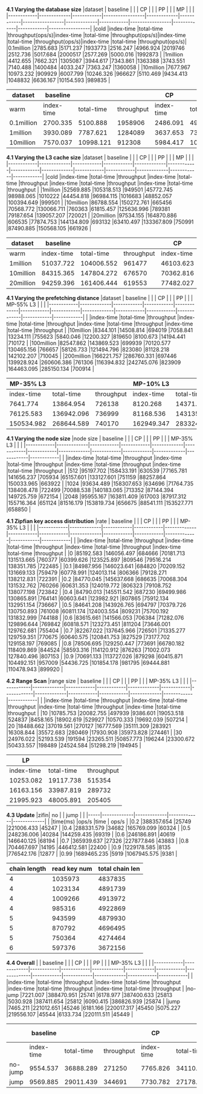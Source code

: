 ****4.1 Varying the database size****
|dataset	    | baseline    |            |                 |  CP         |            |                 |    PP       |            |                 |  MP         |            |                 |
|------------|-------------|------------|-----------------|-------------|------------|-----------------|-------------|------------|-----------------|-------------|------------|-----------------|
|cold	       |index-time	  |total-time	 |throughput(ops/s)|index-time   |total-time  |throughput(ops/s)|index-time	  |total-time	 |throughput(ops/s)|index-time	  |total-time	 |throughput(ops/s)|
|0.1million	 |2785.683	    |5171.237	   |1933773	         |2516.247	    |4966.924	   |2019746	         |2512.736	    |5017.684	   |2000517	         |2577.269	    |5000.016	   |1992873          |
|1million	   |4412.655	    |7662.321	   |1305087	         |3944.617	    |7343.861	   |1363388	         |3743.551	    |7140.488	   |1400484	         |4033.247	    |7363.247	   |1360058          |
|10million	  |7677.967	    |10973.232	  |909929	          |6007.799	    |10246.326   |966627	          |5110.469	    |9434.413	   |1048832	         |6636.167   	 |10154.593   |989835           |

|dataset	    | baseline    |            |            |  CP         |            |            |    PP       |            |            |  MP         |            |            |
|------------|-------------|------------|------------|-------------|------------|------------|-------------|------------|------------|-------------|------------|------------|
|warm	       |index-time	  |total-time	 |throughput	 |index-time	  |total-time	 |throughput	 |index-time	  |total-time	 |throughput	 |index-time	  |total-time	 |throughput  |
|0.1million	 |2700.335	    |5100.888	   |1958906	    |2486.091	    |4947.957	   |2021036	    |2451.989	    |4900.555	   |2049704	    |2477.381	    |4936.757	   |1998964     |
|1million	   |3930.089	    |7787.621	   |1284089	    |3637.653	    |7345.494	   |1372112	    |3444.871	    |7000.987	   |1436741	    |3622.004	    |7346.721	   |1368891     |
|10million	  |7570.037	    |10998.121	  |912308	     |5984.417	    |10113.571	  |991198	     |5032.971	    |9475.301	   |1043264	    |6847.249	    |10011.189	  |990347      |

****4.1 Varying the L3 cache size****
|dataset	    | baseline    |            |            |  CP         |            |            |    PP       |            |            |  MP         |            |            |
|------------|-------------|------------|------------|-------------|------------|------------|-------------|------------|------------|-------------|------------|------------|
|cold	       |index-time	  |total-time	 |throughput	 |index-time	  |total-time	 |throughput	 |index-time	  |total-time	 |throughput	 |index-time	  |total-time	 |throughput  |
|1million	   |52569.885	   |105318.513	 |949501	     |45772.745	   |98988.065	  |1010222	    |44454.818	   |96984.115	  |1016683	    |48852.057	   |100394.649	 |999501      |
|10million	  |86788.554	   |150272.761	 |665456	     |70568.772	   |130066.711	 |760363	     |61815.457	   |125636.996	 |789381	     |79187.654	   |139057.207	 |720021      |
|20million	  |97534.155	   |164870.886	 |606535	     |77874.753	   |144134.809	 |693132	     |63410.497	   |133367.809	 |750991	     |87490.885	   |150568.105	 |661926      |

|dataset	    | baseline    |            |            |  CP         |            |            |    PP       |            |            |  MP         |            |            |
|------------|-------------|------------|------------|-------------|------------|------------|-------------|------------|------------|-------------|------------|------------|
|warm	       |index-time	  |total-time	 |throughput	 |index-time	  |total-time	 |throughput	 |index-time	  |total-time	 |throughput	 |index-time	  |total-time	 |throughput  |
|1million	   |51037.722	   |104006.552	 |961477	     |46103.623	   |99584.017	  |1004177	    |45353.498	   |95741.201	  |1038664	    |47859.033	   |100000.096	 |1000547     |
|10million	  |84315.365	   |147804.272	 |676570	     |70362.816	   |134856.645	 |741528	     |62323.646	   |126683.936	 |790046	     |79513.632	   |139857.965	 |720437      |
|20million	  |94259.396	   |161406.444	 |619553	     |77482.027	   |143184.732	 |699419	     |67287.122	   |133982.971	 |751512	     |87104.638	   |150406.359	 |663484      |

****4.1 Varying the prefetching distance****
|dataset	    | baseline    |            |            |  CP         |            |            |    PP       |            |            |  MP-55% L3  |            |            |
|------------|-------------|------------|------------|-------------|------------|------------|-------------|------------|------------|-------------|------------|------------|
|	           |index-time	  |total-time	 |throughput	 |index-time	  |total-time	 |throughput	 |index-time	  |total-time	 |throughput	 |index-time	  |total-time	 |throughput  |
|10million	  |8344.101	    |14508.814	  |694019	     |7058.841	    |13234.111	  |755623	     |5840.046	    |12200.327	  |819650	     |8100.673	    |14194.441	  |710172      |
|100million	 |82547.862	   |143869.523	 |699939	     |70120.577	   |130465.156	 |766657	     |58126.733	   |121494.796	 |823080	     |81128.218	   |142102.207	 |710045      |
|200million	 |166221.757	  |286760.331	 |697446	     |139928.924	  |260606.386	 |761306	     |116394.832	  |242745.076	 |823909	     |164463.095	  |285150.134	 |700914      |

| MP-35% L3		 |            |            |  MP-10% L3	 |            |            |
|-------------|------------|------------|-------------|------------|------------|
|index-time	  |total-time	 |throughput	 |index-time	  |total-time	 |throughput  |
|7641.774	    |13864.954	  |726138	     |8120.268	    |14371.589	  |699874      |
|76125.583	   |136942.096	 |736999	     |81168.536	   |143135.949	 |704043      |
|150534.982	  |268644.589	 |740170	     |162949.347	  |283324.619	 |699928      |

****4.1 Varying the node size****
|node size	  |    baseline	|  		        |            |  CP			      |            |            |  PP			      |            |            |  MP-35% L3	 |            |       	    |
|------------|-------------|------------|------------|-------------|------------|------------|-------------|------------|------------|-------------|------------|------------|
|	           |index-time	  |total-time	 |throughput	 |index-time	  |total-time	 |throughput	 |index-time	  |total-time	 |throughput	 |index-time	  |total-time	 |throughput  |
|512	        |95197.702	   |158433.191	 |630539	     |77165.781	   |141656.237	 |705934	     |65157.601	   |133127.601	 |751159	     |88257.864	   |150033.965	 |663922      |
|1024	       |93634.489	   |158307.653	 |634696	     |71764.735	   |138408.478	 |722499	     |70088.538	   |140183.065	 |713352	     |87144.394	   |149725.759	 |672154      |
|2048	       |95955.167	   |163811.409	 |617003	     |87917.312	   |155716.364	 |651124	     |81516.179	   |153819.734	 |656675	     |88541.111	   |153527.771	 |658850      |

****4.1 Zipfian key access distribution****
|rate     	  |    baseline	|  		        |            |  CP			      |            |            |  PP			      |            |            |  MP-35% L3	 |            |       	    |
|------------|-------------|------------|------------|-------------|------------|------------|-------------|------------|------------|-------------|------------|------------|
|	           |index-time	  |total-time	 |throughput	 |index-time	  |total-time	 |throughput	 |index-time	  |total-time	 |throughput	 |index-time	  |total-time	 |throughput  |
|0	          |85192.583	   |146056.497	 |684666	     |70181.713	   |131513.665	 |760377	     |60399.626	   |123525.897	 |809546	     |79516.214	   |138351.785	 |722485      |
|0.1	        |84987.956	   |146023.641	 |684820	     |70209.152	   |131669.133	 |759479	     |60778.991	   |124013.114	 |806366	     |79128.271	   |138212.831	 |722391      |
|0.2	        |84770.045	   |145637.668	 |686635	     |70068.304	   |131532.762	 |760266	     |60631.353	   |124019.772	 |806323	     |79108.752	   |138077.198	 |723842      |
|0.4	        |84790.013	   |145511.542	 |687230	     |69499.986	   |130865.891	 |764141	     |60603.641	   |123982.921	 |807865	     |75912.134	   |132951.154	 |736667      |
|0.5	        |84641.208	   |143926.765	 |694797	     |70379.726	   |130750.893	 |761008	     |60811.174	   |124003.554	 |809231	     |75700.192	   |131832.999	 |744188      |
|0.6	        |83615.661	   |141566.053	 |706384	     |71282.076	   |129896.644	 |769842	     |60818.571	   |123273.451	 |811204	     |73646.001	   |129762.681	 |755404      |
|0.7	        |82267.022	   |137645.966	 |726501	     |71335.277	   |129759.351	 |770675	     |60640.575	   |120841.753	 |827529	     |73177.702	   |129158.197	 |769085      |
|0.8	        |78506.695	   |129250.447	 |773691	     |66780.182	   |118409.869	 |844524	     |58593.316	   |114120.912	 |876263	     |71002.073	   |127840.496	 |807153      |
|0.9	        |70691.133	   |113727.026	 |879298	     |60415.871	   |104492.151	 |957009	     |54436.725	   |101854.178	 |981795	     |69444.881	   |110478.943	 |899920      |

****4.2 Range Scan**** 
|range size  |    baseline	|  		        |            |  CP			      |            |            |  PP			      |            |            |  MP-35% L3	 |            |       	    |
|------------|-------------|------------|------------|-------------|------------|------------|-------------|------------|------------|-------------|------------|------------|
|	           |index-time	  |total-time	 |throughput	 |index-time	  |total-time	 |throughput	 |index-time	  |total-time	 |throughput	 |index-time	  |total-time	 |throughput  |
|10	         |10785.753	   |20082.755	  |497939	     |9386.601	    |19053.518	  |524837	     |8458.165 	   |18902.619	  |529927	     |10570.333	   |19692.039	  |507214      |
|20	         |18488.662	   |37019.561	  |270127	     |16777.569	   |35111.309	  |283921	     |16308.844	   |35572.683	  |280469	     |17930.908	   |35973.828	  |274461      |
|30	         |24976.022	   |52193.539	  |191594	     |23265.511	   |50857.773	  |196244	     |23300.672	   |50433.557	  |198489	     |24524.584	   |51298.219	  |194945      |
 
|LP	          |            |            |
|-------------|------------|------------|
|index-time	  |total-time	 |throughput  |
|10253.082	   |19117.738	  |515354      |
|16163.156	   |33987.819	  |289732      |
|21995.923	   |48005.891	  |205405      |


****4.3 Update**** 
|zifin| no		        |   	         |      jump   |             |
|-----|-------------|-------------|-------------|-------------|
|	    |time(ms)	    |ops/s	       |time	        | ops/s       |
|0.2	 |388357.654	  |25749	       |221006.433	  |45247        |
|0.4	 |288331.579	  |34682       	|165769.099	  |60324        |
|0.5	 |248236.006	  |40284	       |144259.435	  |69319        |
|0.6	 |246186.891	  |40619	       |146640.125	  |68194        |
|0.7	 |365939.637	  |27326	       |227877.846	  |43883        |
|0.8	 |704467.697	  |14195	       |446412.581	  |22400        |
|0.9	 |1229178.585	 |8135	        |776542.176	  |12877        |
|0.99	|1689465.235	 |5919	        |1067945.575	 |9381         |

|chain length	|read key num	  |total chain len  |
|-------------|---------------|-----------------|
|4	           |1035973	       |4837835          |
|4	           |1023134	       |4891739          |
|4	           |1009266	       |4913972          |
|4	           |985316	        |4922869          |
|5	           |943599	        |4879930          |
|5	           |870792	        |4696495          |
|5	           |750364	        |4274464          |
|6	           |597376	        |3672156          |

****4.4 Overall**** 
|            |    baseline	|  		        |            |  CP			      |            |            |  PP			      |            |            |  MP-35% L3	 |            |       	    |
|------------|-------------|------------|------------|-------------|------------|------------|-------------|------------|------------|-------------|------------|------------|
|	           |index-time	  |total-time	 |throughput	 |index-time	  |total-time	 |throughput	 |index-time	  |total-time	 |throughput	 |index-time	  |total-time	 |throughput  |
|no-jump  	  |7221.007	    |388470.951	 |25741	      |6178.977	    |387400.633	 |25813	      |5030.928	    |387411.654	 |25812	      |6090.415	    |386826.939	 |25874       |
|jump  	     |7465.211	    |221012.651	 |45246	      |6181.166	    |220017.317	 |45450	      |5075.227	    |219556.107	 |45544	      |6133.734	    |220111.511	 |45449       |

|            |    baseline	|  		        |            |  CP			      |            |            |  PP			      |            |            |  MP-35% L3	 |            |       	    |
|------------|-------------|------------|------------|-------------|------------|------------|-------------|------------|------------|-------------|------------|------------|
|	           |index-time	  |total-time	 |throughput	 |index-time  	|total-time	 |throughput	 |index-time	  |total-time	 |throughput	 |index-time	  |total-time	 |throughput  |
|no-jump  	  |9554.537	    |36888.289	  |271250	     |7765.826	    |34110.638	  |292401	     |6266.392	    |33197.021	  |299042	     |8471.259	    |34972.532	  |287471      |
|jump  	     |9569.885	    |29011.439	  |344691	     |7730.782	    |27178.569	  |366919	     |6201.214	    |25674.617	  |379888	     |8495.003	    |27071.386	  |364988      |



